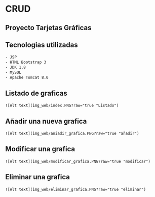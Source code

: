 # CRUD
## Proyecto Tarjetas Gráficas

## Tecnologias utilizadas
    - JSP
    - HTML Bootstrap 3
    - JDK 1.8
    - MySQL
    - Apache Tomcat 8.0

## Listado de graficas
    ![Alt text](img_web/index.PNG?raw="true "Listado")

## Añadir una nueva grafica

    ![Alt text](img_web/aniadir_grafica.PNG?raw="true "añadir")
## Modificar una grafica

    ![Alt text](img_web/modificar_grafica.PNG?raw="true "modificar")
## Eliminar una grafica
    ![Alt text](img_web/eliminar_grafica.PNG?raw="true "eliminar")

